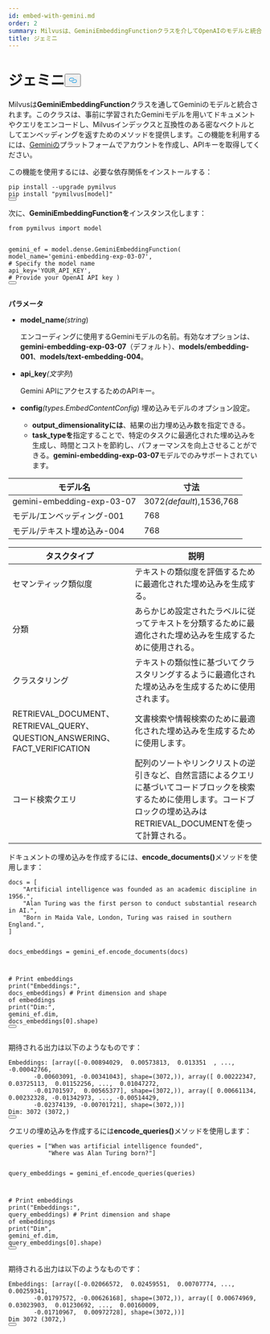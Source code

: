 ```yaml
---
id: embed-with-gemini.md
order: 2
summary: Milvusは、GeminiEmbeddingFunctionクラスを介してOpenAIのモデルと統合される。
title: ジェミニ
---
```

<h1 id="Gemini" class="common-anchor-header">ジェミニ<button data-href="#Gemini" class="anchor-icon" translate="no">
      <svg translate="no"
        aria-hidden="true"
        focusable="false"
        height="20"
        version="1.1"
        viewBox="0 0 16 16"
        width="16"
      >
        <path
          fill="#0092E4"
          fill-rule="evenodd"
          d="M4 9h1v1H4c-1.5 0-3-1.69-3-3.5S2.55 3 4 3h4c1.45 0 3 1.69 3 3.5 0 1.41-.91 2.72-2 3.25V8.59c.58-.45 1-1.27 1-2.09C10 5.22 8.98 4 8 4H4c-.98 0-2 1.22-2 2.5S3 9 4 9zm9-3h-1v1h1c1 0 2 1.22 2 2.5S13.98 12 13 12H9c-.98 0-2-1.22-2-2.5 0-.83.42-1.64 1-2.09V6.25c-1.09.53-2 1.84-2 3.25C6 11.31 7.55 13 9 13h4c1.45 0 3-1.69 3-3.5S14.5 6 13 6z"
        ></path>
      </svg>
    </button></h1><p>Milvusは<strong>GeminiEmbeddingFunction</strong>クラスを通してGeminiのモデルと統合されます。このクラスは、事前に学習されたGeminiモデルを用いてドキュメントやクエリをエンコードし、Milvusインデックスと互換性のある密なベクトルとしてエンベッディングを返すためのメソッドを提供します。この機能を利用するには、<a href="https://ai.google.dev/gemini-api/docs/api-key">Geminiの</a>プラットフォームでアカウントを作成し、APIキーを取得してください。</p>
<p>この機能を使用するには、必要な依存関係をインストールする：</p>
<pre><code translate="no" class="language-bash">pip install --upgrade pymilvus
pip install <span class="hljs-string">&quot;pymilvus[model]&quot;</span>
<button class="copy-code-btn"></button></code></pre>
<p>次に、<strong>GeminiEmbeddingFunctionを</strong>インスタンス化します：</p>
<pre><code translate="no" class="language-python"><span class="hljs-keyword">from</span> pymilvus <span class="hljs-keyword">import</span> model

gemini_ef = model.dense.GeminiEmbeddingFunction(
    model_name=<span class="hljs-string">&#x27;gemini-embedding-exp-03-07&#x27;</span>, <span class="hljs-comment"># Specify the model name</span>
    api_key=<span class="hljs-string">&#x27;YOUR_API_KEY&#x27;</span>, <span class="hljs-comment"># Provide your OpenAI API key</span>
)
<button class="copy-code-btn"></button></code></pre>
<p><strong>パラメータ</strong></p>
<ul>
<li><p><strong>model_name</strong><em>(string</em>)</p>
<p>エンコーディングに使用するGeminiモデルの名前。有効なオプションは、<strong>gemini-embedding-exp-03-07</strong>（デフォルト）、<strong>models/embedding-001</strong>、<strong>models/text-embedding-004</strong>。</p></li>
<li><p><strong>api_key</strong><em>(文字列</em>)</p>
<p>Gemini APIにアクセスするためのAPIキー。</p></li>
<li><p><strong>config</strong><em>(types.EmbedContentConfig</em>) 埋め込みモデルのオプション設定。</p>
<ul>
<li><strong>output_dimensionalityには</strong>、結果の出力埋め込み数を指定できる。</li>
<li><strong>task_typeを</strong>指定することで、特定のタスクに最適化された埋め込みを生成し、時間とコストを節約し、パフォーマンスを向上させることができる。<strong>gemini-embedding-exp-03-07</strong>モデルでのみサポートされています。</li>
</ul></li>
</ul>
<table>
<thead>
<tr><th>モデル名</th><th>寸法</th></tr>
</thead>
<tbody>
<tr><td>gemini-embedding-exp-03-07</td><td>3072<em>(default</em>),1536,768</td></tr>
<tr><td>モデル/エンベッディング-001</td><td>768</td></tr>
<tr><td>モデル/テキスト埋め込み-004</td><td>768</td></tr>
</tbody>
</table>
<table>
<thead>
<tr><th>タスクタイプ</th><th>説明</th></tr>
</thead>
<tbody>
<tr><td>セマンティック類似度</td><td>テキストの類似度を評価するために最適化された埋め込みを生成する。</td></tr>
<tr><td>分類</td><td>あらかじめ設定されたラベルに従ってテキストを分類するために最適化された埋め込みを生成するために使用される。</td></tr>
<tr><td>クラスタリング</td><td>テキストの類似性に基づいてクラスタリングするように最適化された埋め込みを生成するために使用されます。</td></tr>
<tr><td>RETRIEVAL_DOCUMENT、RETRIEVAL_QUERY、QUESTION_ANSWERING、FACT_VERIFICATION</td><td>文書検索や情報検索のために最適化された埋め込みを生成するために使用します。</td></tr>
<tr><td>コード検索クエリ</td><td>配列のソートやリンクリストの逆引きなど、自然言語によるクエリに基づいてコードブロックを検索するために使用します。コードブロックの埋め込みはRETRIEVAL_DOCUMENTを使って計算される。</td></tr>
</tbody>
</table>
<p>ドキュメントの埋め込みを作成するには、<strong>encode_documents()</strong>メソッドを使用します：</p>
<pre><code translate="no" class="language-python">docs = [
    <span class="hljs-string">&quot;Artificial intelligence was founded as an academic discipline in 1956.&quot;</span>,
    <span class="hljs-string">&quot;Alan Turing was the first person to conduct substantial research in AI.&quot;</span>,
    <span class="hljs-string">&quot;Born in Maida Vale, London, Turing was raised in southern England.&quot;</span>,
]

docs_embeddings = gemini_ef.encode_documents(docs)

<span class="hljs-comment"># Print embeddings</span>
<span class="hljs-built_in">print</span>(<span class="hljs-string">&quot;Embeddings:&quot;</span>, docs_embeddings)
<span class="hljs-comment"># Print dimension and shape of embeddings</span>
<span class="hljs-built_in">print</span>(<span class="hljs-string">&quot;Dim:&quot;</span>, gemini_ef.dim, docs_embeddings[<span class="hljs-number">0</span>].shape)
<button class="copy-code-btn"></button></code></pre>
<p>期待される出力は以下のようなものです：</p>
<pre><code translate="no" class="language-python">Embeddings: [array([-0.00894029,  0.00573813,  0.013351  , ..., -0.00042766,
       -0.00603091, -0.00341043], shape=(3072,)), array([ 0.00222347,  0.03725113,  0.01152256, ...,  0.01047272,
       -0.01701597,  0.00565377], shape=(3072,)), array([ 0.00661134,  0.00232328, -0.01342973, ..., -0.00514429,
       -0.02374139, -0.00701721], shape=(3072,))]
Dim: 3072 (3072,)
<button class="copy-code-btn"></button></code></pre>
<p>クエリの埋め込みを作成するには<strong>encode_queries()</strong>メソッドを使用します：</p>
<pre><code translate="no" class="language-python">queries = [<span class="hljs-string">&quot;When was artificial intelligence founded&quot;</span>, 
           <span class="hljs-string">&quot;Where was Alan Turing born?&quot;</span>]

query_embeddings = gemini_ef.encode_queries(queries)

<span class="hljs-comment"># Print embeddings</span>
<span class="hljs-built_in">print</span>(<span class="hljs-string">&quot;Embeddings:&quot;</span>, query_embeddings)
<span class="hljs-comment"># Print dimension and shape of embeddings</span>
<span class="hljs-built_in">print</span>(<span class="hljs-string">&quot;Dim&quot;</span>, gemini_ef.dim, query_embeddings[<span class="hljs-number">0</span>].shape)
<button class="copy-code-btn"></button></code></pre>
<p>期待される出力は以下のようなものです：</p>
<pre><code translate="no" class="language-python">Embeddings: [array([-0.02066572,  0.02459551,  0.00707774, ...,  0.00259341,
       -0.01797572, -0.00626168], shape=(3072,)), array([ 0.00674969,  0.03023903,  0.01230692, ...,  0.00160009,
       -0.01710967,  0.00972728], shape=(3072,))]
Dim 3072 (3072,)
<button class="copy-code-btn"></button></code></pre>
